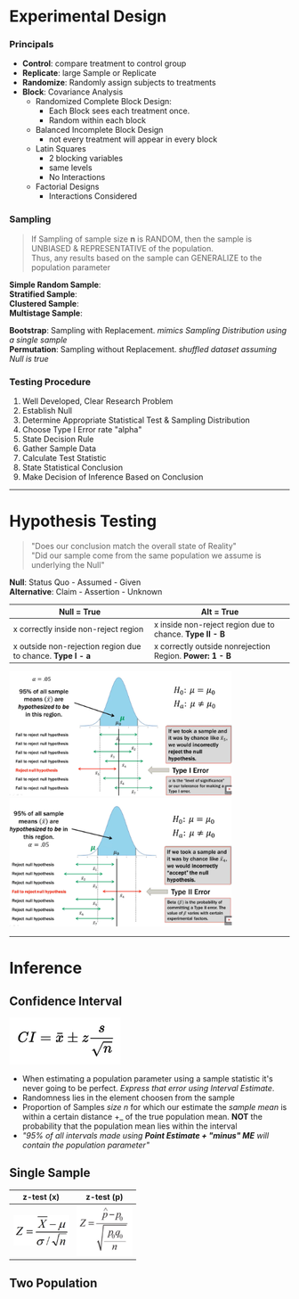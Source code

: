 # Experimental Design
### Principals
* **Control**: compare treatment to control group
* **Replicate**: large Sample or Replicate
* **Randomize**: Randomly assign subjects to treatments
* **Block**: Covariance Analysis
  + Randomized Complete Block Design:
    + Each Block sees each treatment once.
    + Random within each block
  + Balanced Incomplete Block Design
    + not every treatment will appear in every block
  + Latin Squares
    + 2 blocking variables
    + same levels
    + No Interactions
  + Factorial Designs
    + Interactions Considered

### Sampling
> If Sampling of sample size **n** is RANDOM, then the sample is UNBIASED & REPRESENTATIVE of the population. \
Thus, any results based on the sample can GENERALIZE to the population parameter

**Simple Random Sample**:\
**Stratified Sample**:\
**Clustered Sample**:\
**Multistage Sample**:

**Bootstrap**: Sampling with Replacement. *mimics Sampling Distribution using a single sample*\
**Permutation**: Sampling without Replacement. _shuffled dataset assuming Null is true_


### Testing Procedure
1. Well Developed, Clear Research Problem
2. Establish Null
3. Determine Appropriate Statistical Test & Sampling Distribution
4. Choose Type I Error rate "alpha"
5. State Decision Rule
6. Gather Sample Data
7. Calculate Test Statistic
8. State Statistical Conclusion
9. Make Decision of Inference Based on Conclusion

---

# Hypothesis Testing
> "Does our conclusion match the overall state of Reality"\
"Did our sample come from the same population we assume is underlying the Null"

**Null**: Status Quo - Assumed - Given\
**Alternative**: Claim - Assertion - Unknown

Null = True | Alt = True
 --- | ---
x correctly inside non-reject region | x inside non-reject region due to chance. **Type II - B**
x outside non-rejection region due to chance. **Type I - a** | x correctly outside nonrejection Region. **Power: 1 - B**

<p float="left">
  <img src="Images/TYPE1.PNG" width="400" />
  <img src="Images/TYPE2.PNG" width="400" />
</p>

---

# Inference

## Confidence Interval
<img src="Images/CI.PNG" width="200">

* When estimating a population parameter using a sample statistic it's never going to be perfect. _Express that error using Interval Estimate_.
* Randomness lies in the element choosen from the sample
* Proportion of Samples _size n_ for which our estimate the _sample mean_ is within a certain distance +_ of the true population mean. **NOT** the probability that the population mean lies within the interval
* _"95% of all intervals made using **Point Estimate + "minus" ME** will contain the population parameter"_

## Single Sample

z-test (x) | z-test (p)
--- | ---
<img src="Images/ztestx.PNG" width="100"> | <img src="Images/ztestp.PNG" width="100">

## Two Population
